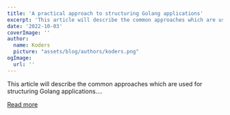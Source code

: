 ```yaml
---
title: 'A practical approach to structuring Golang applications'
excerpt: 'This article will describe the common approaches which are used for structuring Golang applications....'
date: '2022-10-03'
coverImage: ''
author:
  name: Koders
  picture: "assets/blog/authors/koders.png"
ogImage:
  url: ''
---
```


This article will describe the common approaches which are used for structuring Golang applications....

[Read more](https://dev.to/firdavs_kasymov/a-practical-approach-to-structuring-golang-applications-1cc2)
